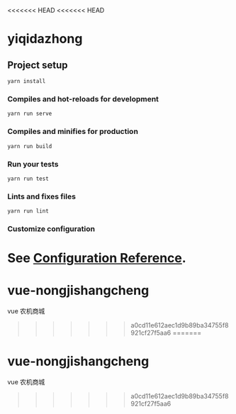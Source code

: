 <<<<<<< HEAD
<<<<<<< HEAD
# yiqidazhong

## Project setup
```
yarn install
```

### Compiles and hot-reloads for development
```
yarn run serve
```

### Compiles and minifies for production
```
yarn run build
```

### Run your tests
```
yarn run test
```

### Lints and fixes files
```
yarn run lint
```

### Customize configuration
See [Configuration Reference](https://cli.vuejs.org/config/).
=======
# vue-nongjishangcheng
vue 农机商城
>>>>>>> a0cd11e612aec1d9b89ba34755f8921cf27f5aa6
=======
# vue-nongjishangcheng
vue 农机商城
>>>>>>> a0cd11e612aec1d9b89ba34755f8921cf27f5aa6
